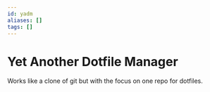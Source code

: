 ```yaml
---
id: yadm
aliases: []
tags: []
---
```


# Yet Another Dotfile Manager

Works like a clone of git but with the focus on one repo for dotfiles.
